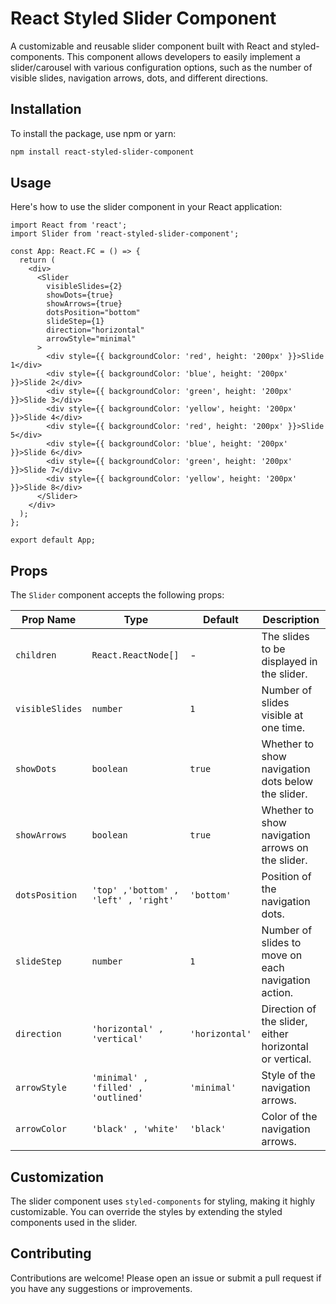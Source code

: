 # React Styled Slider Component

A customizable and reusable slider component built with React and styled-components. This component allows developers to easily implement a slider/carousel with various configuration options, such as the number of visible slides, navigation arrows, dots, and different directions.

## Installation

To install the package, use npm or yarn:

```bash
npm install react-styled-slider-component
```

## Usage

Here's how to use the slider component in your React application:

```tsx
import React from 'react';
import Slider from 'react-styled-slider-component';

const App: React.FC = () => {
  return (
    <div>
      <Slider
        visibleSlides={2}
        showDots={true}
        showArrows={true}
        dotsPosition="bottom"
        slideStep={1}
        direction="horizontal"
        arrowStyle="minimal"
      >
        <div style={{ backgroundColor: 'red', height: '200px' }}>Slide 1</div>
        <div style={{ backgroundColor: 'blue', height: '200px' }}>Slide 2</div>
        <div style={{ backgroundColor: 'green', height: '200px' }}>Slide 3</div>
        <div style={{ backgroundColor: 'yellow', height: '200px' }}>Slide 4</div>
        <div style={{ backgroundColor: 'red', height: '200px' }}>Slide 5</div>
        <div style={{ backgroundColor: 'blue', height: '200px' }}>Slide 6</div>
        <div style={{ backgroundColor: 'green', height: '200px' }}>Slide 7</div>
        <div style={{ backgroundColor: 'yellow', height: '200px' }}>Slide 8</div>
      </Slider>
    </div>
  );
};

export default App;
```

## Props

The `Slider` component accepts the following props:

| Prop Name       | Type                                               | Default   | Description                                                                 |
| --------------- | -------------------------------------------------- | --------- | --------------------------------------------------------------------------- |
| `children`      | `React.ReactNode[]`                                | -         | The slides to be displayed in the slider.                                   |
| `visibleSlides` | `number`                                           | `1`       | Number of slides visible at one time.                                       |
| `showDots`      | `boolean`                                          | `true`    | Whether to show navigation dots below the slider.                           |
| `showArrows`    | `boolean`                                          | `true`    | Whether to show navigation arrows on the slider.                            |
| `dotsPosition`  | `'top' ,'bottom' , 'left' , 'right'`              | `'bottom'` | Position of the navigation dots.                                            |
| `slideStep`     | `number`                                           | `1`       | Number of slides to move on each navigation action.                         |
| `direction`     | `'horizontal' , 'vertical'`                        | `'horizontal'` | Direction of the slider, either horizontal or vertical.                    |
| `arrowStyle`    | `'minimal' , 'filled' , 'outlined'`                | `'minimal'` | Style of the navigation arrows.                                             |
| `arrowColor`    | `'black' , 'white'`                                | `'black'` | Color of the navigation arrows.                                             |


## Customization

The slider component uses `styled-components` for styling, making it highly customizable. You can override the styles by extending the styled components used in the slider.

## Contributing

Contributions are welcome! Please open an issue or submit a pull request if you have any suggestions or improvements.


